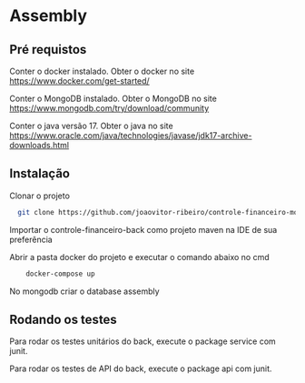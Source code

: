 # Assembly


## Pré requistos 

Conter o docker instalado. Obter o docker no site https://www.docker.com/get-started/ 

Conter o MongoDB instalado. Obter o MongoDB no site https://www.mongodb.com/try/download/community

Conter o java versão 17. Obter o java no site https://www.oracle.com/java/technologies/javase/jdk17-archive-downloads.html

## Instalação

Clonar o projeto

```bash
  git clone https://github.com/joaovitor-ribeiro/controle-financeiro-mongodb.git
```
Importar o controle-financeiro-back como projeto maven na IDE de sua preferência

Abrir a pasta docker do projeto e executar o comando abaixo no cmd 

```bash
    docker-compose up
```

No mongodb criar o database assembly

## Rodando os testes

Para rodar os testes unitários do back, execute o package service com junit.

Para rodar os testes de API do back, execute o package api com junit.
